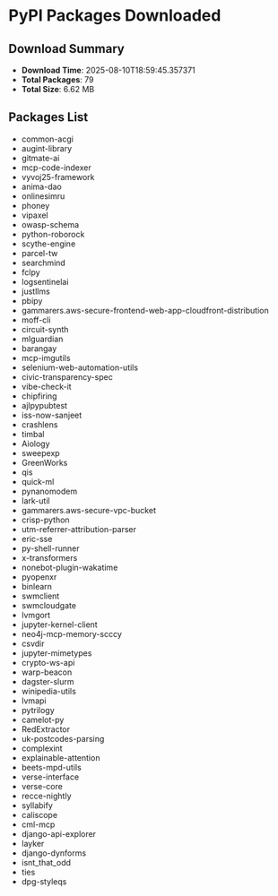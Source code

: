 # PyPI Packages Downloaded

## Download Summary
- **Download Time**: 2025-08-10T18:59:45.357371
- **Total Packages**: 79
- **Total Size**: 6.62 MB

## Packages List
- common-acgi
- augint-library
- gitmate-ai
- mcp-code-indexer
- vyvoj25-framework
- anima-dao
- onlinesimru
- phoney
- vipaxel
- owasp-schema
- python-roborock
- scythe-engine
- parcel-tw
- searchmind
- fclpy
- logsentinelai
- justllms
- pbipy
- gammarers.aws-secure-frontend-web-app-cloudfront-distribution
- moff-cli
- circuit-synth
- mlguardian
- barangay
- mcp-imgutils
- selenium-web-automation-utils
- civic-transparency-spec
- vibe-check-it
- chipfiring
- ajlpypubtest
- iss-now-sanjeet
- crashlens
- timbal
- Aiology
- sweepexp
- GreenWorks
- qis
- quick-ml
- pynanomodem
- lark-util
- gammarers.aws-secure-vpc-bucket
- crisp-python
- utm-referrer-attribution-parser
- eric-sse
- py-shell-runner
- x-transformers
- nonebot-plugin-wakatime
- pyopenxr
- binlearn
- swmclient
- swmcloudgate
- lvmgort
- jupyter-kernel-client
- neo4j-mcp-memory-scccy
- csvdir
- jupyter-mimetypes
- crypto-ws-api
- warp-beacon
- dagster-slurm
- winipedia-utils
- lvmapi
- pytrilogy
- camelot-py
- RedExtractor
- uk-postcodes-parsing
- complexint
- explainable-attention
- beets-mpd-utils
- verse-interface
- verse-core
- recce-nightly
- syllabify
- caliscope
- cml-mcp
- django-api-explorer
- layker
- django-dynforms
- isnt_that_odd
- ties
- dpg-styleqs
